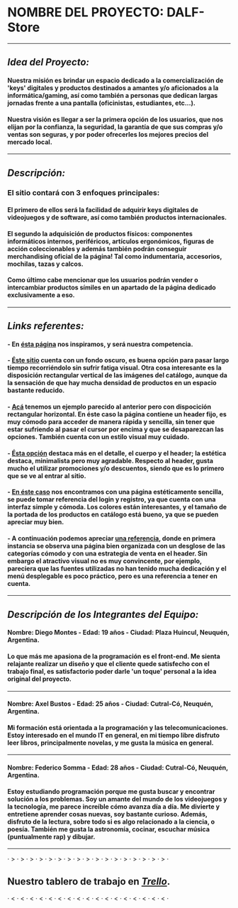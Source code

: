 # **NOMBRE DEL PROYECTO: DALF-Store**

-------------------------------------------------------------------------------------------------------------------------------------

## *Idea del Proyecto:*

#### Nuestra misión es brindar un espacio dedicado a la comercialización de 'keys' digitales y productos destinados a amantes y/o aficionados a la informática/gaming, así como también a personas que dedican largas jornadas frente a una pantalla (oficinistas, estudiantes, etc...).

#### Nuestra visión es llegar a ser la primera opción de los usuarios, que nos elijan por la confianza, la seguridad, la garantía de que sus compras y/o ventas son seguras, y por poder ofrecerles los mejores precios del mercado local.

--------------------------------------------------------------------------------------------------------------------------------------

## *Descripción:*

### **El sitio contará con 3 enfoques principales:**

#### El primero de ellos será la facilidad de adquirir keys digitales de videojuegos y de software, así como también productos internacionales.

#### El segundo la adquisición de productos físicos: componentes informáticos internos, periféricos, artículos ergonómicos, figuras de acción coleccionables y además también podrán conseguir merchandising oficial de la página! Tal como indumentaria, accesorios, mochilas, tazas y calcos.

#### Como último cabe mencionar que los usuarios podrán vender o intercambiar productos símiles en un apartado de la página dedicado exclusivamente a eso.

--------------------------------------------------------------------------------------------------------------------------------------

## *Links referentes:*

#### - En [ésta página][ref1] nos inspiramos, y será nuestra competencia.
[ref1]: https://www.eneba.com/latam/


#### - [Éste sitio][ref2] cuenta con un fondo oscuro, es buena opción para pasar largo tiempo recorriéndolo sin sufrir fatiga visual. Otra cosa interesante es la disposición rectangular vertical de las imágenes del catálogo, aunque da la sensación de que hay mucha densidad de productos en un espacio bastante reducido.
[ref2]: https://www.gamestorrents.fm/home/


#### - [Acá][ref3] tenemos un ejemplo parecido al anterior pero con dispocición rectangular horizontal. En éste caso la página contiene un header fijo, es muy cómodo para acceder de manera rápida y sencilla, sin tener que estar sufriendo al pasar el cursor por encima y que se desaparezcan las opciones. También cuenta con un estilo visual muy cuidado.
[ref3]: https://www.instant-gaming.com/es/


#### - [Ésta opción][ref4] destaca más en el detalle, el cuerpo y el header; la estética destaca, minimalista pero muy agradable. Respecto al header, gusta mucho el utilizar promociones y/o descuentos, siendo que es lo primero que se ve al entrar al sitio.
[ref4]: https://www.gog.com/en


#### - [En éste caso][ref5] nos encontramos con una página estéticamente sencilla, se puede tomar referencia del login y registro, ya que cuenta con una interfaz simple y cómoda. Los colores están interesantes, y el tamaño de la portada de los productos en catálogo está bueno, ya que se pueden apreciar muy bien.
[ref5]: https://www.humblebundle.com


#### - A continuación podemos apreciar [una referencia][ref6], donde en primera instancia se observa una página bien organizada con un desglose de las categorías cómodo y con una estrategia de venta en el header. Sin embargo el atractivo visual no es muy convincente, por ejemplo, pareciera que las fuentes utilizadas no han tenido mucha dedicación y el menú desplegable es poco práctico, pero es una referencia a tener en cuenta.
[ref6]: https://www.greenmangaming.com/es/

--------------------------------------------------------------------------------------------------------------------------------------

## *Descripción de los Integrantes del Equipo:*

#### Nombre: Diego Montes - Edad: 19 años - Ciudad: Plaza Huincul, Neuquén, Argentina.

#### Lo que más me apasiona de la programación es el front-end. Me sienta relajante realizar un diseño y que el cliente quede satisfecho con el trabajo final, es satisfactorio poder darle 'un toque' personal a la idea original del proyecto.

**************************************************************************************************************************************

#### Nombre: Axel Bustos - Edad: 25 años - Ciudad: Cutral-Có, Neuquén, Argentina.

#### Mi formación está orientada a la programación y las telecomunicaciones. Estoy interesado en el mundo IT en general, en mi tiempo libre disfruto leer libros, principalmente novelas, y me gusta la música en general.

**************************************************************************************************************************************

#### Nombre: Federico Somma - Edad: 28 años - Ciudad: Cutral-Có, Neuquén, Argentina.

#### Estoy estudiando programación porque me gusta buscar y encontrar solución a los problemas. Soy un amante del mundo de los videojuegos y la tecnología, me parece increíble cómo avanza día a día. Me divierte y entretiene aprender cosas nuevas, soy bastante curioso. Además, disfruto de la lectura, sobre todo si es algo relacionado a la ciencia, o poesía. También me gusta la astronomía, cocinar, escuchar música (puntualmente rap) y dibujar.

--------------------------------------------------------------------------------------------------------------------------------------

· > · > · > · > · > · > · > · > · > · > · > · > · > · > · > · > · > ·
## Nuestro tablero de trabajo en [*Trello*](https://trello.com/b/KOk1hQey/dalf-store).
· < · < · < · < · < · < · < · < · < · < · < · < · < · < · < · < · < ·
